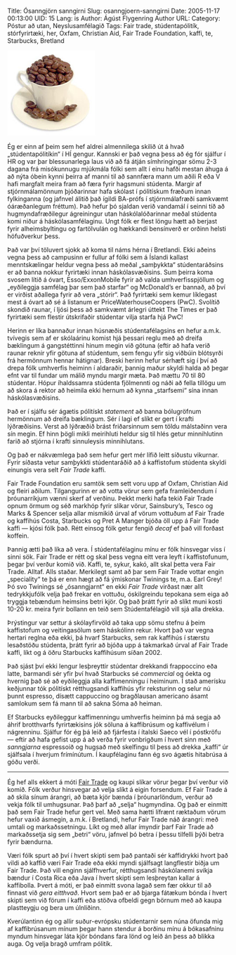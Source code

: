 Title: Ósanngjörn sanngirni
Slug: osanngjoern-sanngirni
Date: 2005-11-17 00:13:00
UID: 15
Lang: is
Author: Ágúst Flygenring
Author URL: 
Category: Póstur að utan, Neyslusamfélagið
Tags: Fair trade, stúdentapólitík, stórfyrirtæki, her, Oxfam, Christian Aid, Fair Trade Foundation, kaffi, te, Starbucks, Bretland

![Kaffibolli](26.jpg)

Ég er einn af þeim sem hef aldrei almennilega skilið út á hvað „stúdentapólitíkin“ í HÍ gengur. Kannski er það vegna þess að ég fór sjálfur í HR og var þar blessunarlega laus við að fá átján símhringingar sömu 2-3 dagana frá misókunnugu mjúkmála fólki sem allt í einu hafði mestan áhuga á að nýta óbein kynni þeirra af manni til að sannfæra mann um aðili R eða V hafi margfalt meira fram að færa fyrir hagsmuni stúdenta. Margir af stjórnmálamönnum þjóðarinnar hafa skólast í pólitískum fræðum innan fylkinganna (og jafnvel álitið það ígildi BA-prófs í stjórnmálafræði samkvæmt óáræðanlegum fréttum). Það hefur þó sjaldan verið vandamál í seinni tíð að hugmyndafræðilegur ágreiningur utan háskólalóðarinnar meðal stúdenta komi niður á háskólasamfélaginu. Ungt fólk er flest löngu hætt að berjast fyrir alheimsbyltingu og fartölvulán og hækkandi bensínverð er orðinn helsti höfuðverkur þess.

Það var því töluvert sjokk að koma til náms hérna í Bretlandi. Ekki aðeins vegna þess að campusinn er fullur af fólki sem á Íslandi kallast menntskælingar heldur vegna þess að meðal „samþykkta“ stúdentaráðsins er að banna nokkur fyrirtæki innan háskólasvæðisins. Sum þeirra koma svosem lítið á óvart, Esso/ExxonMobile fyrir að valda umhverfisspjöllum og „eyðileggja samfélag þar sem það starfar“ og McDonald’s er bannað, að því er virðist aðallega fyrir að vera „stórir“. Það fyrirtæki sem kemur líklegast mest á óvart að sé á listanum er PriceWaterhouseCoopers (PwC). Svolítið skondið raunar, í ljósi þess að samkvæmt árlegri úttekt The Times er það fyrirtæki sem flestir útskrifaðir stúdentar vilja starfa hjá PwC!

Herinn er líka bannaður innan húsnæðis stúdentafélagsins en hefur a.m.k. tvívegis sem af er skólaárinu komist hjá þessari reglu með að dreifa bæklingum á gangstéttinni hinum megin við götuna (eftir að hafa verið raunar reknir yfir götuna af stúdentum, sem fengu yfir sig viðbúin blótsyrði frá hermönnum hennar hátignar). Breski herinn hefur sérhæft sig í því að drepa fólk umhverfis heiminn í aldaraðir, þannig maður skyldi halda að þegar efnt var til fundar um málið myndu margir mæta. Það mættu 70 til 80 stúdentar. Hópur íhaldssamra stúdenta fjölmennti og náði að fella tillögu um að skora á rektor að heimila ekki hernum að kynna „starfsemi“ sína innan háskólasvæðisins.

Það er í sjálfu sér ágætis pólitískt _statement_ að banna bólugröfnum hermönnum að dreifa bæklingum. Sér í lagi ef slíkt er gert í krafti lýðræðisins. Verst að lýðræðið brást friðarsinnum sem töldu málstaðinn vera sín megin. Ef hinn þögli mikli meirihluti heldur sig til hlés getur minnihlutinn farið að stjórna í krafti sinnuleysis minnihlutans.

Og það er nákvæmlega það sem hefur gert mér lífið leitt síðustu vikurnar. Fyrir síðasta vetur samþykkti stúdentaráðið að á kaffistofum stúdenta skyldi einungis vera selt _Fair Trade_ kaffi.

Fair Trade Foundation eru samtök sem sett voru upp af Oxfam, Christian Aid og fleiri aðilum. Tilgangurinn er að votta vörur sem gefa framleiðendum í þróunarríkjum vænni skerf af verðinu. Þekkt merki hafa tekið Fair Trade opnum örmum og séð markhóp fyrir slíkar vörur, Sainsbury’s, Tesco og Marks & Spencer selja allar mismikið úrval af vörum vottuðum af Fair Trade og kaffihús Costa, Starbucks og Pret A Manger bjóða öll upp á Fair Trade kaffi — kjósi fólk það. Rétt einsog fólk getur fengið _decaf_ ef það vill forðast koffein.

Þannig ætti það líka að vera. Í stúdentafélaginu mínu er fólk hinsvegar viss í sinni sök. Fair Trade er rétt og skal þess vegna eitt vera leyft í kaffistofunum, þegar því verður komið við. Kaffi, te, sykur, kakó, allt skal þetta vera Fair Trade. Alltaf. Alls staðar. Merkilegt samt að þar sem Fair Trade vottar engin „speciality“ te þá er enn hægt að fá ýmiskonar Twinings te, m.a. Earl Grey! Þó svo Twinings sé „ósanngjarnt“ en ekki _Fair Trade_ virðast nær allt tedrykkjufólk velja það frekar en vottuðu, óskilgreindu tepokana sem eiga að tryggja tebændum heimsins betri kjör. Og það þrátt fyrir að slíkt muni kosti 10-20 kr. meira fyrir bollann en teið sem Stúdentafélagið vill sjá alla drekka.

Þrýstingur var settur á skólayfirvöld að taka upp sömu stefnu á þeim kaffistofum og veitingasölum sem háskólinn rekur. Hvort það var vegna hertari reglna eða ekki, þá hvarf Starbucks, sem rak kaffihús í stærstu lesaðstöðu stúdenta, þrátt fyrir að bjóða upp á takmarkað úrval af Fair Trade kaffi, líkt og á öðru Starbucks kaffihúsum síðan 2002.

Það sjást því ekki lengur lesþreyttir stúdentar drekkandi frappoccino eða latte, barmandi sér yfir því hvað Starbucks sé _commercial_ og óekta og hvernig það sé að eyðileggja alla kaffimenningu í heiminum. Í stað amerísku keðjunnar tók pólitískt rétthugsandi kaffihús yfir reksturinn og selur nú þunnt espresso, dísætt cappuccino og bragðlausan americano ásamt samlokum sem fá mann til að sakna Sóma að heiman.

Ef Starbucks eyðileggur kaffimenningu umhverfis heiminn þá má segja að áhrif brotthvarfs fyrirtækisins jók söluna á kaffibrúsum og kaffivélum í nágrenninu. Sjálfur fór ég þá leið að fjárfesta í ítalski Saeco vél í póstkröfu — eftir að hafa gefist upp á að verða fyrir vonbrigðum í hvert sinn með _sanngjarna_ espressoið og hugsað með skelfingu til þess að drekka „kaffi“ úr sjálfsala í hverjum frímínútum. Í kaupfélaginu fann ég svo ágætis hitabrúsa á góðu verði.

---

Ég hef alls ekkert á móti [Fair Trade](https://en.wikipedia.org/wiki/Fair_trade) og kaupi slíkar vörur þegar því verður við komið. Fólk verður hinsvegar að velja slíkt á eigin forsendum. Ef Fair Trade á að skila sínum árangri, að bæta kjör bænda í þróunarlöndum, verður að vekja fólk til umhugsunar. Það þarf að „selja“ hugmyndina. Og það er einmitt það sem Fair Trade hefur gert vel. Með sama hætti lífrænt ræktaðum vörum hefur vaxið ásmegin, a.m.k. í Bretlandi, hefur Fair Trade náð árangri: með umtali og markaðssetningu. Líkt og með allar ímyndir þarf Fair Trade að markaðssetja sig sem „betri“ vöru, jafnvel þó betra í þessu tilfelli þýði betra fyrir bændurna.

Væri fólk spurt að því í hvert skipti sem það pantaði sér kaffidrykki hvort það vildi að kaffið væri Fair Trade eða ekki myndi sjálfsagt langflestir biðja um Fair Trade. Það vill enginn sjálfhverfur, rétthugsandi háskólanemi svíkja bændur í Costa Rica eða Java í hvert skipti sem lesþreytan kallar á kaffibolla. Þvert á móti, er það einmitt svona lagað sem fær okkur til að finnast við _gera eitthvað_. Hvort sem það er að bjarga fátækum bónda í hvert skipti sem við förum í kaffi eða stöðva ofbeldi gegn börnum með að kaupa plastteygju og bera um úlnliðinn.

Kverúlantinn ég og allir suður-evrópsku stúdentarnir sem núna öfunda mig af kaffibrúsanum mínum þegar hann stendur á borðinu mínu á bókasafninu myndum hinsvegar láta kjör bóndans fara lönd og leið án þess að blikka auga. Og velja bragð umfram pólitík.
